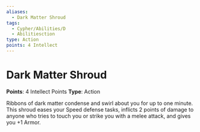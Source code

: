 ```yaml
---
aliases:
  - Dark Matter Shroud
tags:
  - Cypher/Abilities/D
  - Abilitiesction
type: Action
points: 4 Intellect
---
```


# Dark Matter Shroud

**Points**: 4 Intellect Points
**Type**: Action

Ribbons of dark matter condense and swirl about you for up to one minute. This shroud eases your Speed defense tasks, inflicts 2 points of damage to anyone who tries to touch you or strike you with a melee attack, and gives you +1 Armor.
